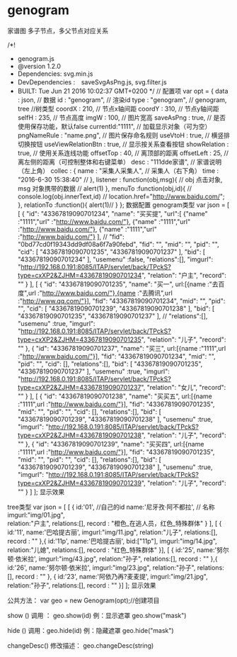 # genogram
家谱图
多子节点，多父节点对应关系

/*!
* genogram.js
* @version 1.2.0
* Dependencies:  svg.min.js
* DevDependencies :　saveSvgAsPng.js, svg.filter.js
* BUILT: Tue Jun 21 2016 10:02:37 GMT+0200
*/
// 配置项
var opt = {
  data : json,                   // 数据
  id : "genogram",               // 渲染id
  type : "genogram",             // genogram, tree //树类型
  coordX : 210,                  // 节点x轴间距
  coordY : 310,                  // 节点y轴间距
  selfH : 235,                   // 节点高度
  imgW : 100,                    // 图片宽高
  saveAsPng : true,              // 是否使用保存功能，默认false
  currentId:"1111",              // 加载显示对象（可为空）
  pngNameRule : "name.png",      // 图片保存命名规则
  useVtoH : true,                // 横竖排切换按钮
  useViewRelationBtn : true,     // 显示按关系查看按钮
  showRelation : true,           // 使用关系连线功能
  offsetTop : 40,                // 离顶部的距离
  offsetLeft : 25,               // 离左侧的距离（可控制整体和右键菜单）
  desc : "111dde家谱",           // 家谱说明（左上角）
  collec : {
    name : "采集人采集人",       // 采集人（右下角）
    time : "2016-6-30 15:38:40"  //
  },
  listener : function(obj,msg){
    // obj 点击对象, msg 对象携带的数据
    // alert(1)
  },
  menuTo :function(obj,id){
    // console.log(obj.innerText,id)
    // location.href="http://www.baidu.com/";
  },
  relationTo :function(){
    alert(1)//
  }
};
数据配置
genogram类型
var json = [
    [
        {
            "id": "43367819090701234",
            "name": "买买提",
            "url":[
              {"name" :"1111","url" :"http://www.baidu.com/"},
              {"name" :"1111","url" :"http://www.baidu.com/"},
              {"name" :"1111","url" :"http://www.baidu.com/"}
              ],
            // "fid": "0bd77cd0f19343dd9df08a6f7a90febd",
            "fid": "",
            "mid": "",
            "pid": "",
            "cid": [
                "43367819090701235",
                "43367819090701237"
            ],
            "bid": [
                "43367819090701234"
            ],
            "usemenu" :false,
            "relations":[],
            "imgurl": "http://192.168.0.191:8085/ITAP/servlet/back/TPckS?type=cxXP2&ZJHM=43367819090701234",
            "relation": "户主",
            "record": ""
        }
    ],
    [
        {
            "id": "43367819090701235",
            "name": "买一",
            url:[{name :"去百度",url :"http://www.baidu.com/"},{name :"去腾讯",url :"http://www.qq.com/"}],
            "fid": "43367819090701234",
            "mid": "",
            "pid": "",
            "cid": [
                "43367819090701239",
                "43367819090701238"
            ],
            "bid": [
                "43367819090701235",
                "43367819090701237"
            ],
            // "relations":[],
            "usemenu" :true, "imgurl": "http://192.168.0.191:8085/ITAP/servlet/back/TPckS?type=cxXP2&ZJHM=43367819090701235",
            "relation": "儿子",
            "record": ""
        },
        {
            "id": "43367819090701237",
            "name": "买三",
           url:[{name :"1111",url :"http://www.baidu.com/"}],
            "fid": "43367819090701234",
            "mid": "",
            "pid": "",
            "cid": [],
            "relations":[],
            "bid": [
                "43367819090701235",
                "43367819090701237"
            ],
            "usemenu" :true, "imgurl": "http://192.168.0.191:8085/ITAP/servlet/back/TPckS?type=cxXP2&ZJHM=43367819090701237",
            "relation": "女儿",
            "record": ""
        }
    ],
    [
        {
            "id": "43367819090701238",
            "name": "买买五",
           url:[{name :"1111",url :"http://www.baidu.com/"}],
            "fid": "43367819090701235",
            "mid": "",
            "pid": "",
            "cid": [],
            "relations":[],
            "bid": [
                "43367819090701239",
                "43367819090701238"
            ],
            "usemenu" :true, "imgurl": "http://192.168.0.191:8085/ITAP/servlet/back/TPckS?type=cxXP2&ZJHM=43367819090701238",
            "relation": "儿子",
            "record": ""
        },
        {
            "id": "43367819090701239",
            "name": "买买四",
           url:[{name :"1111",url :"http://www.baidu.com/"}],
            "fid": "43367819090701235",
            "mid": "",
            "pid": "",
            "cid": [],
            "relations":[],
            "bid": [
                "43367819090701239",
                "43367819090701238"
            ],
            "usemenu" :true, "imgurl": "http://192.168.0.191:8085/ITAP/servlet/back/TPckS?type=cxXP2&ZJHM=43367819090701239",
            "relation": "儿子",
            "record": ""
        }
    ]
];
显示效果

 



tree类型
var json = [
  [
    {
      id:'01',                           //自己的id
      name:'尼牙孜·阿不都拉',            // 名称
      imgurl:"img/01.jpg",                 
      relation:"户主",
      relations:[],
      record : "橙色_在逃人员，红色_特殊群体"
    }
    ],
  [
    {
      id:'11',
      name:'巴哈提古丽',
      imgurl:"img/11.jpg",
      relation:"儿子",
      relations:[],
      record : ""
    },{
      id:'11p',
      name:'巴哈提古丽',
      bid:["11p"],
      imgurl:"img/14.jpg",
      relation:"儿媳",
      relations:[],
      record : "红色_特殊群体"
    }],
  [
    {
      id:'25',
      name:'努尔顿·依米拉',
      imgurl:"img/43.jpg",
      relation:"孙子",
      relations:[],
      record : ""
    },{
      id:'26',
      name:'努尔顿·依米拉',
      imgurl:"img/23.jpg",
      relation:"孙子",
      relations:[],
      record : ""
    },
    {
      id:'23',
      name:'阿依乃再?麦麦提',
      imgurl:"img/21.jpg",
      relation:"孙子",
      relations:[],
      record : ""
    }]
  ];
显示效果

 

公共方法：
var geo = new Genogram(opt);//创建项目

show ()
调用 ： geo.show(id)
例：显示遮罩 geo.show("mask")

hide ()
调用：geo.hide(id)
例：隐藏遮罩 geo.hide("mask")

changeDesc()
修改描述： geo.changeDesc(string)


